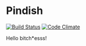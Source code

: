 # Pindish

[![Build Status](https://travis-ci.org/rjiuk3566/Pindish.svg?branch=master)](https://travis-ci.org/rjiuk3566/Pindish)
[![Code Climate](https://codeclimate.com/github/rjiuk3566/Pindish/badges/gpa.svg)](https://codeclimate.com/github/rjiuk3566/Pindish)

Hello bitch*esss!
